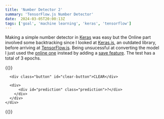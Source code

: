 ```yaml
---
title: 'Number Detector 2'
summary: 'TensorFlow.js Number Detector'
date:  2024-03-05T20:00:13Z
tags: ['goal', 'machine learning', 'keras', 'tensorflow']
---
```

Making a simple number detector in [Keras](https://keras.io/) was easy but the Online part involved some backtracking since I looked at [Keras.js](https://transcranial.github.io/keras-js/), an outdated library, before arriving at [TensorFlow.js](https://www.tensorflow.org/js). Being unsucessful at converting the model I just used the [online one](https://github.com/tensorflow/tfjs-examples/tree/master/mnist) instead by adding a [save feature](https://github.com/tensorflow/tfjs-examples/tree/master/mnist). The test has a total of 3 epochs.

{{<rawhtml>}}
  <link rel="stylesheet" href="style.css" />

  <div id="container">
    <div class="card elevation">
      <canvas
        class="canvas elevation"
        id="canvas"
        width="280"
        height="280"
      ></canvas>

      <div class="button" id="clear-button">CLEAR</div>

      <div>
          <div id="prediction" class="prediction">?</div>
        </div>
      </div>
    </div>
  </div>

  <script src="tf.min.js"></script>
  <script src="script.js" async></script>
{{</rawhtml>}}
